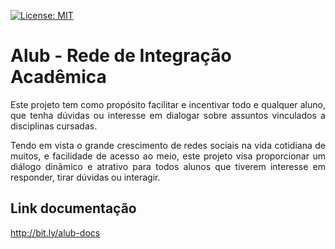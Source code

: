 
[![License: MIT](https://img.shields.io/badge/License-MIT-yellow.svg)](https://opensource.org/licenses/MIT)

# Alub - Rede de Integração Acadêmica

<p align = "justify">Este projeto tem como propósito facilitar e incentivar todo e qualquer aluno, que tenha dúvidas ou interesse em dialogar sobre assuntos vinculados a disciplinas cursadas.</p>
<p align = "justify">Tendo em vista o grande crescimento de redes sociais na vida cotidiana de muitos, e facilidade de acesso ao meio, este projeto visa proporcionar um diálogo dinâmico e atrativo para todos alunos que tiverem interesse em responder, tirar dúvidas ou interagir.</p>


## Link documentação

http://bit.ly/alub-docs
